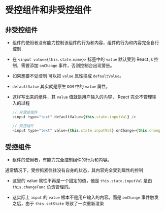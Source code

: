 # 受控组件和非受控组件

## 非受控组件

  - 组件的使用者没有能力控制该组件的行为和内容，组件的行为和内容完全自行控制

  - 在 `<input value={this.state.name}>` 标签中的 `value` 默认受到 React.js 控制，需要添加 `onChange` 事件，否则控制台出现警告。

  - 如果想要不受控制 可以把 `value` 属性换成 `defaultValue`。

  - `defaultValue` 其实就是原生 `DOM` 中的 `value` 属性。

  - 这样写出来的组件，其 `value` 值就是用户输入的内容， React 完全不管理输入的过程

    ```javascript
    // 非受控组件
    <input type="text" defaultValue={this.state.inputVal} />

    // 受控组件
    <input type="text" value={this.state.inputVal} onChange={this.changeFunc} />
    ```

## 受控组件

  - 组件的使用者，有能力完全控制组件的行为和内容。

通常情况下，受控抓紧往往没有自身的状态，其内容完全受到属性的控制

  - 这里的 value 属性不再是一个固定的值，他是 `this.state.inputVal` 是由 `this.changeFunc` 负责管理的。

  - 这实际上 `input` 的 `value` 根本不是用户输入的内容。而是 `onChange` 事件触发之后，由于 `this.setState` 导致了一次重新渲染
